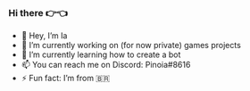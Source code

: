 ### Hi there 👉👈

- 👋 Hey, I’m Ia
- 🔭 I’m currently working on (for now private) games projects
- 🌱 I’m currently learning how to create a bot
- 📫 You can reach me on Discord: Pinoia#8616
- ⚡ Fun fact: I’m from 🇧🇷
